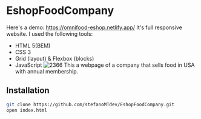 # EshopFoodCompany
Here's a demo: https://omnifood-eshop.netlify.app/
It's full responsive website.
I used the following tools:
- HTML 5(BEM)
- CSS 3
- Grid (layout) & Flexbox (blocks)
- JavaScript
![2366](https://user-images.githubusercontent.com/69438394/131719769-17918b1d-464b-4613-971d-10482a48b33f.png)
This a webpage of a company that sells food in USA with annual membership.


## Installation
```sh
git clone https://github.com/stefanoMTdev/EshopFoodCompany.git
open index.html
```
